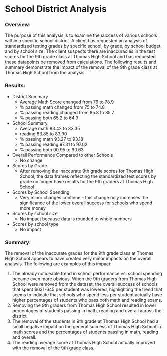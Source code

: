 # School District Analysis

### Overview:

The purpose of this analysis is to examine the success of various schools within a specific school district. A client has requested an analysis of standardized testing grades by specific school, by grade, by school budget, and by school size. The client suspects there are inaccuracies in the test scores for the 9th grade class at Thomas High School and has requested these datapoints be removed from calculations. The following results and summary demonstrate the impact of the removal of the 9th grade class at Thomas High School from the analysis.

### Results:

- District Summary
	- Average Math Score changed from 79 to 78.9
	- % passing math changed from 75 to 74.8
	- % passing reading changed from 85.8 to 85.7
	- % passing both  65.2 to 64.9
- School Summary
	- Average math 83.42 to 83.35
	- reading 83.85 to 83.90
	- % passing math 93.27 to 93.18
	- % passing reading 97.31 to 97.02
	- % passing both 90.95 to 90.63
- Overall Performance Compared to other Schools
	- No change
- Scores by Grade
	- After removing the inaccurate 9th grade scores for Thomas High School, the data frames reflecting the standardized test scores by grade no longer have results for the 9th graders at Thomas High School
- Scores by School Spending
	- Very minor changes continue – this change only increases the significance of the lower overall success for schools who spend more money
- Scores by school size
	- No impact because data is rounded to whole numbers
- Scores by school type
	- No impact

### Summary:

The removal of the inaccurate grades for the 9th grade class at Thomas High School appears to have created very minor impacts on the overall analysis. The following are examples of this impact:

1.	The already noticeable trend in school performance vs. school spending became even more obvious. When the 9th graders from Thomas High School were removed from the dataset, the overall success of schools that spent $631-645 per student was lowered, highlighting the trend that seems to indicate that schools who spend less per student actually have higher percentages of students who pass both math and reading exams.
2.	Removing the 9th graders from Thomas High School resulted in lower percentages of students passing in math, reading and overall across the district
3.	The removal of the students in 9th grade at Thomas High School had a small negative impact on the general success of Thomas High School in math scores and the percentages of students passing in math, reading and overall.
4.	The reading average score at Thomas High School actually improved with the removal of the 9th grade class.
